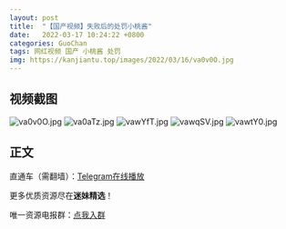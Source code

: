 ```yaml
---
layout: post
title:  "【国产视频】失败后的处罚小桃酱"
date:   2022-03-17 10:24:22 +0800
categories: GuoChan
tags: 网红视频 国产 小桃酱 处罚
img: https://kanjiantu.top/images/2022/03/16/va0v0O.jpg
---
```



## 视频截图

![va0v0O.jpg](https://kanjiantu.top/images/2022/03/16/va0v0O.jpg)
![va0aTz.jpg](https://kanjiantu.top/images/2022/03/16/va0aTz.jpg)
![vawYfT.jpg](https://kanjiantu.top/images/2022/03/16/vawYfT.jpg)
![vawqSV.jpg](https://kanjiantu.top/images/2022/03/16/vawqSV.jpg)
![vawtY0.jpg](https://kanjiantu.top/images/2022/03/16/vawtY0.jpg)

## 正文

直通车（需翻墙）：[Telegram在线播放](https://t.me/mimeijingxuan/99)

更多优质资源尽在**迷妹精选**！

唯一资源电报群：[点我入群](https://t.me/mimeijingxuan)


